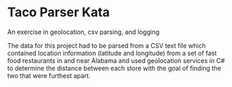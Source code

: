 # Taco Parser Kata

An exercise in geolocation, csv parsing, and logging

The data for this project had to be parsed from a CSV text file which contained location information (latitude and longitude) from a set of fast food restaurants in and near Alabama and used geolocation services in C# to determine the distance between each store with the goal of finding the two that were furthest apart.
